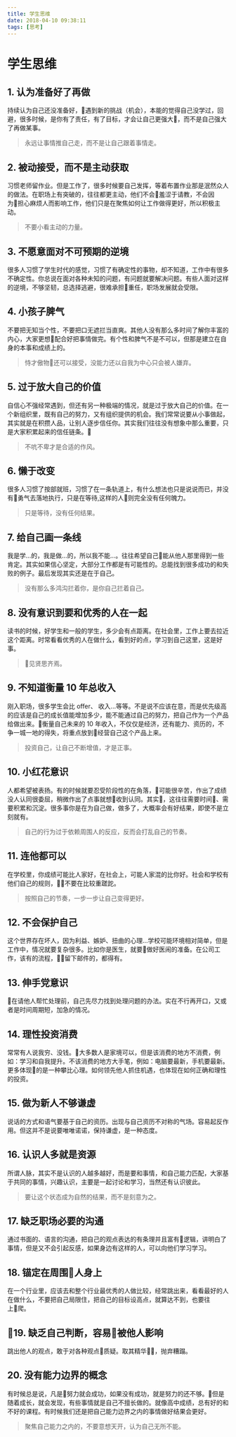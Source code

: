 ```yaml
---
title: 学生思维
date: 2018-04-10 09:38:11
tags: [思考]
---
```

# 学生思维

## 1. 认为准备好了再做

持续认为自己还没准备好，遇到新的挑战（机会），本能的觉得自己没学过，回避，很多时候，是你有了责任，有了目标，才会让自己更强大，而不是自己强大了再做某事。
> 永远让事情推自己走，而不是让自己跟着事情走。

## 2. 被动接受，而不是主动获取

习惯老师留作业。但是工作了，很多时候要自己发挥，等着布置作业那是泯然众人的做法。在职场上有突破的，往往都更主动，他们不会羞涩于请教，不会因为担心麻烦人而影响工作，他们只是在聚焦如何让工作做得更好，所以积极主动。
> 不要小看主动的力量。

## 3. 不愿意面对不可预期的逆境

很多人习惯了学生时代的感觉，习惯了有确定性的事物，却不知道，工作中有很多不确定性。你总说在面对各种未知的问题，有问题就要解决问题。有些人面对这样的逆境，不够坚韧，总选择逃避，很难承担重任，职场发展就会受限。

## 4. 小孩子脾气

不要把无知当个性，不要把口无遮拦当直爽。其他人没有那么多时间了解你丰富的内心，大家更想配合好把事情做完。有个性和脾气不是不可以，但那是建立在自身的本事和成绩上的。
> 恃才傲物还可以接受，没能力还以自我为中心只会被人嫌弃。

## 5. 过于放大自己的价值

自信心不强经常遇到，但还有另一种极端的情况，就是过于放大自己的价值。在一个新组织里，既有自己的努力，又有组织提供的机会。我们常常说要从小事做起，其实就是在积攒人品，让别人逐步信任你。其实我们往往没有想象中那么重要，只是大家积累起来的信任链条。
> 不吭不卑才是合适的作风。

## 6. 懒于改变

很多人习惯了按部就班，习惯了在一条轨道上，有什么想法也只是说说而已，并没有勇气去落地执行，只是在等待,这样的人则完全没有任何魄力。
> 只是等待，没有任何结果。

## 7. 给自己画一条线

我是学...的，我是做...的，所以我不能...。往往希望自己能从他人那里得到一些肯定。其实如果信心坚定，大部分工作都是有可能性的。总能找到很多成功的和失败的例子。最后发现其实还是在于自己。
> 没有那么多鸿沟拦着你，是你自己拦着自己。

## 8. 没有意识到要和优秀的人在一起

读书的时候，好学生和一般的学生，多少会有点距离。在社会里，工作上要去拉近这个距离。时常看看优秀的人在做什么，看到好的点，学习到自己这里，这是好事。
> 见贤思齐焉。

## 9. 不知道衡量 10 年总收入

刚入职场，很多学生会比 offer、 收入...等等。不是说不应该在意，而是优先级高的应该是自己的成长值能增加多少，能不能通过自己的努力，把自己作为一个产品给做出来。衡量自己未来的 10 年收入，不仅仅是经济，还有能力、资历的，不争一城一地的得失，将重点放到经营自己这个产品上来。
> 投资自己，让自己不断增值，才是正事。

## 10. 小红花意识

人都希望被表扬。有的时候就要忍受阶段性的在角落，可能很辛苦，作出了成绩没人认同很委屈，稍微作出了点事就想收到认同。其实，这往往需要时间、需要积累和沉淀。很多事你是在为自己做，做多了，大概率会有好结果，即使不是立刻就有。
> 自己的行为过于依赖周围人的反应，反而会打乱自己的节奏。

## 11. 连他都可以

在学校里，你成绩可能比人家好，在社会上，可能人家混的比你好。社会和学校有他们自己的规则，不要在比较重蹉跎。
> 按照自己的节奏，一步一步让自己变得更好。

## 12. 不会保护自己

这个世界存在坏人，因为利益、嫉妒、扭曲的心理...学校可能环境相对简单，但是工作中，情况就要复杂很多。比如你是医生，就要做好医闹的准备。在公司工作，该有的流程，留下邮件的，都得有。

## 13. 伸手党意识

在请他人帮忙处理前，自己先尽力找到处理问题的办法。实在不行再开口，又或者是时间周期短，加急的情况。

## 14. 理性投资消费

常常有人说我穷、没钱。大多数人是家境可以，但是该消费的地方不消费，例如：学习和自我提升。不该消费的地方大手笔，例如：电脑要最新，手机要最新。更多体现的是一种攀比心理。如何领先他人抓住机遇，也体现在如何正确和理性的投资。

## 15. 做为新人不够谦虚

说话的方式和语气要基于自己的资历。出现与自己资历不对称的气场。容易起反作用。但这并不是说要唯唯诺诺，保持谦虚，是一种态度。

## 16. 认识人多就是资源

所谓人脉，其实不是认识的人越多越好，而是要和事情，和自己能力匹配，大家基于共同的事情，兴趣认识，主要是一起讨论和学习，当然还有认识彼此。
> 要让这个状态成为自然的结果，而不是刻意为之。

## 17. 缺乏职场必要的沟通

通过书面的、语言的沟通，把自己的观点表达的有条理并且富有逻辑，讲明白了事情，但是又不会引起反感，如果身边有这样的人，可以向他们学习学习。

## 18. 锚定在周围人身上

在一个行业里，应该去和整个行业最优秀的人做比较，经常跳出来，看看最好的人在做什么，不要把自己局限住，把自己的目标设高点，就算达不到，也要往上爬。

## 19. 缺乏自己判断，容易被他人影响

跳出他人的观点，敢于对各种观点质疑。取其精华，抛弃糟蹋。

## 20. 没有能力边界的概念

有时候总是说，凡是努力就会成功，如果没有成功，就是努力的还不够。但是随着成长，就会发现，有些事情就是自己不擅长做的。就像高中成绩，总有好的和不好的课程。有时候我们还是把自己能力边界之内的事情做好结果会更好。
> 聚焦自己能力之内的，不要意想天开，认为自己无所不能。
